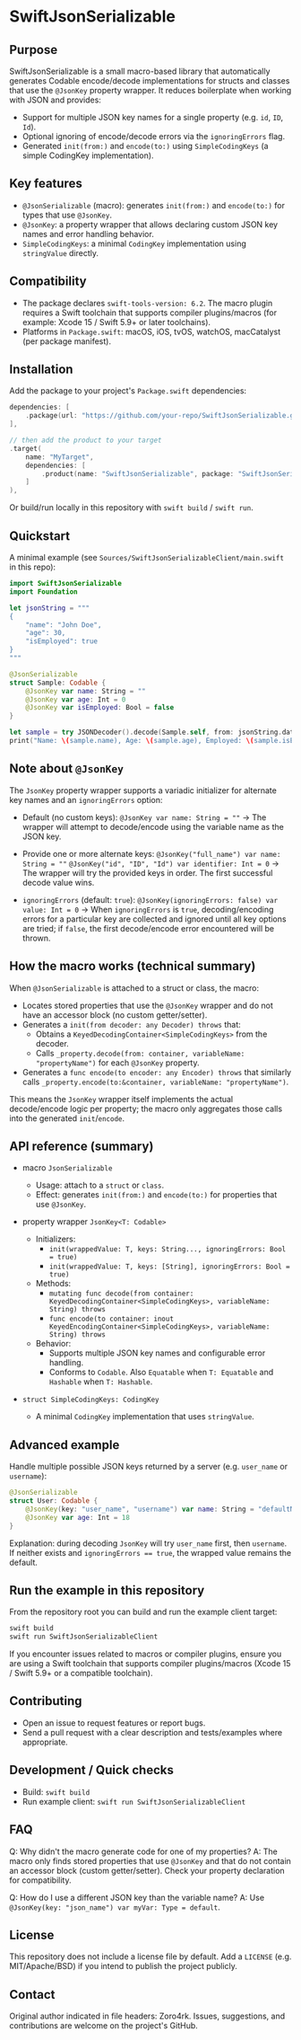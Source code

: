 SwiftJsonSerializable
=====================

Purpose
-------
SwiftJsonSerializable is a small macro-based library that automatically generates Codable encode/decode implementations for structs and classes that use the `@JsonKey` property wrapper. It reduces boilerplate when working with JSON and provides:

- Support for multiple JSON key names for a single property (e.g. `id`, `ID`, `Id`).
- Optional ignoring of encode/decode errors via the `ignoringErrors` flag.
- Generated `init(from:)` and `encode(to:)` using `SimpleCodingKeys` (a simple CodingKey implementation).

Key features
------------
- `@JsonSerializable` (macro): generates `init(from:)` and `encode(to:)` for types that use `@JsonKey`.
- `@JsonKey`: a property wrapper that allows declaring custom JSON key names and error handling behavior.
- `SimpleCodingKeys`: a minimal `CodingKey` implementation using `stringValue` directly.

Compatibility
-------------
- The package declares `swift-tools-version: 6.2`. The macro plugin requires a Swift toolchain that supports compiler plugins/macros (for example: Xcode 15 / Swift 5.9+ or later toolchains).
- Platforms in `Package.swift`: macOS, iOS, tvOS, watchOS, macCatalyst (per package manifest).

Installation
------------
Add the package to your project's `Package.swift` dependencies:

```swift
dependencies: [
    .package(url: "https://github.com/your-repo/SwiftJsonSerializable.git", from: "0.1.0"),
],

// then add the product to your target
.target(
    name: "MyTarget",
    dependencies: [
        .product(name: "SwiftJsonSerializable", package: "SwiftJsonSerializable")
    ]
),
```

Or build/run locally in this repository with `swift build` / `swift run`.

Quickstart
----------
A minimal example (see `Sources/SwiftJsonSerializableClient/main.swift` in this repo):

```swift
import SwiftJsonSerializable
import Foundation

let jsonString = """
{
    "name": "John Doe",
    "age": 30,
    "isEmployed": true
}
"""

@JsonSerializable
struct Sample: Codable {
    @JsonKey var name: String = ""
    @JsonKey var age: Int = 0
    @JsonKey var isEmployed: Bool = false
}

let sample = try JSONDecoder().decode(Sample.self, from: jsonString.data(using: .utf8)!)
print("Name: \(sample.name), Age: \(sample.age), Employed: \(sample.isEmployed)")
```

Note about `@JsonKey`
---------------------
The `JsonKey` property wrapper supports a variadic initializer for alternate key names and an `ignoringErrors` option:

- Default (no custom keys):
  `@JsonKey var name: String = ""`
  -> The wrapper will attempt to decode/encode using the variable name as the JSON key.

- Provide one or more alternate keys:
  `@JsonKey("full_name") var name: String = ""`
  `@JsonKey("id", "ID", "Id") var identifier: Int = 0`
  -> The wrapper will try the provided keys in order. The first successful decode value wins.

- `ignoringErrors` (default: `true`):
  `@JsonKey(ignoringErrors: false) var value: Int = 0`
  -> When `ignoringErrors` is `true`, decoding/encoding errors for a particular key are collected and ignored until all key options are tried; if `false`, the first decode/encode error encountered will be thrown.

How the macro works (technical summary)
--------------------------------------
When `@JsonSerializable` is attached to a struct or class, the macro:
- Locates stored properties that use the `@JsonKey` wrapper and do not have an accessor block (no custom getter/setter).
- Generates a `init(from decoder: any Decoder) throws` that:
  - Obtains a `KeyedDecodingContainer<SimpleCodingKeys>` from the decoder.
  - Calls `_property.decode(from: container, variableName: "propertyName")` for each `@JsonKey` property.
- Generates a `func encode(to encoder: any Encoder) throws` that similarly calls `_property.encode(to:&container, variableName: "propertyName")`.

This means the `JsonKey` wrapper itself implements the actual decode/encode logic per property; the macro only aggregates those calls into the generated `init`/`encode`.

API reference (summary)
-----------------------
- macro `JsonSerializable`
  - Usage: attach to a `struct` or `class`.
  - Effect: generates `init(from:)` and `encode(to:)` for properties that use `@JsonKey`.

- property wrapper `JsonKey<T: Codable>`
  - Initializers:
    - `init(wrappedValue: T, keys: String..., ignoringErrors: Bool = true)`
    - `init(wrappedValue: T, keys: [String], ignoringErrors: Bool = true)`
  - Methods:
    - `mutating func decode(from container: KeyedDecodingContainer<SimpleCodingKeys>, variableName: String) throws`
    - `func encode(to container: inout KeyedEncodingContainer<SimpleCodingKeys>, variableName: String) throws`
  - Behavior:
    - Supports multiple JSON key names and configurable error handling.
    - Conforms to `Codable`. Also `Equatable` when `T: Equatable` and `Hashable` when `T: Hashable`.

- `struct SimpleCodingKeys: CodingKey`
  - A minimal `CodingKey` implementation that uses `stringValue`.

Advanced example
----------------
Handle multiple possible JSON keys returned by a server (e.g. `user_name` or `username`):

```swift
@JsonSerializable
struct User: Codable {
    @JsonKey(key: "user_name", "username") var name: String = "defaultName"
    @JsonKey var age: Int = 18
}
```

Explanation: during decoding `JsonKey` will try `user_name` first, then `username`. If neither exists and `ignoringErrors == true`, the wrapped value remains the default.

Run the example in this repository
---------------------------------
From the repository root you can build and run the example client target:

```bash
swift build
swift run SwiftJsonSerializableClient
```

If you encounter issues related to macros or compiler plugins, ensure you are using a Swift toolchain that supports compiler plugins/macros (Xcode 15 / Swift 5.9+ or a compatible toolchain).

Contributing
------------
- Open an issue to request features or report bugs.
- Send a pull request with a clear description and tests/examples where appropriate.

Development / Quick checks
--------------------------
- Build: `swift build`
- Run example client: `swift run SwiftJsonSerializableClient`

FAQ
---
Q: Why didn't the macro generate code for one of my properties?
A: The macro only finds stored properties that use `@JsonKey` and that do not contain an accessor block (custom getter/setter). Check your property declaration for compatibility.

Q: How do I use a different JSON key than the variable name?
A: Use `@JsonKey(key: "json_name") var myVar: Type = default`.

License
-------
This repository does not include a license file by default. Add a `LICENSE` (e.g. MIT/Apache/BSD) if you intend to publish the project publicly.

Contact
-------
Original author indicated in file headers: Zoro4rk. Issues, suggestions, and contributions are welcome on the project's GitHub.
